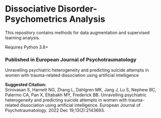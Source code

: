 # Dissociative Disorder-Psychometrics Analysis

This repository contains methods for data augmentation and supervised learning analysis.   

Requires Python 3.8+   

### Published in European Journal of Psychotraumatology   
Unravelling psychiatric heterogeneity and predicting suicide attempts in women with trauma-related dissociation using artificial intelligence   

**Suggested Citation:**   
Srinivasan S, Harnett NG, Zhang L, Dahlgren MK, Jang J, Lu S, Nephew BC, Palermo CA, Pan X, Eltabakh MY, Frederick BB. Unravelling psychiatric heterogeneity and predicting suicide attempts in women with trauma-related dissociation using artificial intelligence. European Journal of Psychotraumatology. 2022 Dec 19;13(2):2143693.   
